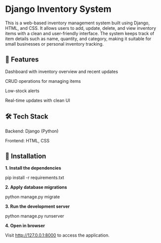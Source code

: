 # **Django Inventory System**

This is a web-based inventory management system built using Django, HTML, and CSS. It allows users to add, update, delete, and view inventory items with a clean and user-friendly interface. The system keeps track of item details such as name, quantity, and category, making it suitable for small businesses or personal inventory tracking.


## 🔧 **Features**
Dashboard with inventory overview and recent updates

CRUD operations for managing items

Low-stock alerts

Real-time updates with clean UI


## 🛠️ **Tech Stack**
Backend: Django (Python)

Frontend: HTML, CSS

## 🔨 **Installation**

**1. Install the dependencies**

pip install -r requirements.txt

**2. Apply database migrations**

python manage.py migrate

**3. Run the development server**

python manage.py runserver

**4. Open in browser**

Visit http://127.0.0.1:8000 to access the application.

